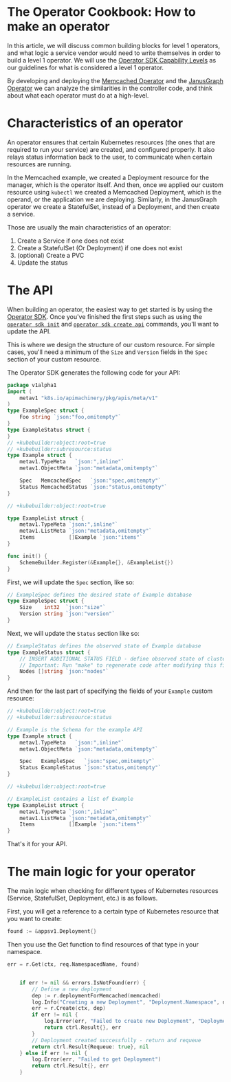 # The Operator Cookbook: How to make an operator 

In this article, we will discuss common building blocks for level 1 operators, and what logic a service vendor would need to write themselves in order
to build a level 1 operator. We will use the 
[Operator SDK Capability Levels](https://operatorframework.io/operator-capabilities/) as our guidelines for what is considered a 
level 1 operator.

By developing and deploying the [Memcached Operator](https://github.ibm.com/TT-ISV-org/operator/blob/main/BEGINNER_TUTORIAL.md) 
and the [JanusGraph Operator](https://github.ibm.com/TT-ISV-org/operator/blob/main/articles/level-1-operator.md) we can 
analyze the similarities in the controller code, and think about what each operator must do at a high-level.

# Characteristics of an operator

An operator ensures that certain Kubernetes resources (the ones that are required to run your service) are created, and configured 
properly. It also relays status information back to the user, to communicate when certain resources are running.

In the Memcached example, we created a Deployment resource for the manager, which is the operator itself. And then, once we 
applied our custom resource using `kubectl` we created a Memcached Deployment, which is the operand, or the application we 
are deploying. Similarly, in the JanusGraph operator we create a StatefulSet, instead of a Deployment, and then create a service. 

Those are usually the main characteristics of an operator:

1. Create a Service if one does not exist
2. Create a StatefulSet (Or Deployment) if one does not exist
3. (optional) Create a PVC 
4. Update the status

# The API
When building an operator, the easiest way to get started is by using the [Operator SDK](https://sdk.operatorframework.io/). Once you've 
finished the first steps such as using the [`operator sdk init`](https://github.ibm.com/TT-ISV-org/operator/blob/main/BEGINNER_TUTORIAL.md#1-create-a-new-project-using-operator-sdk) and [`operator sdk create api`](https://github.ibm.com/TT-ISV-org/operator/blob/main/BEGINNER_TUTORIAL.md#2-create-api-and-custom-controller) commands, you'll want to update the API.

This is where we design the structure of our custom resource. For simple cases, you'll need a minimum of the `Size` and `Version` fields 
in the `Spec` section of your custom resource. 

The Operator SDK generates the following code for your API:

```go
package v1alpha1
import (
	metav1 "k8s.io/apimachinery/pkg/apis/meta/v1"
)
type ExampleSpec struct {
	Foo string `json:"foo,omitempty"`
}
type ExampleStatus struct {
}
// +kubebuilder:object:root=true
// +kubebuilder:subresource:status
type Example struct {
	metav1.TypeMeta   `json:",inline"`
	metav1.ObjectMeta `json:"metadata,omitempty"`

	Spec   MemcachedSpec   `json:"spec,omitempty"`
	Status MemcachedStatus `json:"status,omitempty"`
}

// +kubebuilder:object:root=true

type ExampleList struct {
	metav1.TypeMeta `json:",inline"`
	metav1.ListMeta `json:"metadata,omitempty"`
	Items           []Example `json:"items"`
}

func init() {
	SchemeBuilder.Register(&Example{}, &ExampleList{})
}
```

First, we will update the `Spec` section, like so:

```go
// ExampleSpec defines the desired state of Example database
type ExampleSpec struct {
	Size    int32  `json:"size"`
	Version string `json:"version"`
}
```

Next, we will update the `Status` section like so: 

```go
// ExampleStatus defines the observed state of Example database
type ExampleStatus struct {
	// INSERT ADDITIONAL STATUS FIELD - define observed state of cluster
	// Important: Run "make" to regenerate code after modifying this file
	Nodes []string `json:"nodes"`
}
```

And then for the last part of specifying the fields of your `Example` custom resource:

```go
// +kubebuilder:object:root=true
// +kubebuilder:subresource:status

// Example is the Schema for the example API
type Example struct {
	metav1.TypeMeta   `json:",inline"`
	metav1.ObjectMeta `json:"metadata,omitempty"`

	Spec   ExampleSpec   `json:"spec,omitempty"`
	Status ExampleStatus `json:"status,omitempty"`
}

// +kubebuilder:object:root=true

// ExampleList contains a list of Example
type ExampleList struct {
	metav1.TypeMeta `json:",inline"`
	metav1.ListMeta `json:"metadata,omitempty"`
	Items           []Example `json:"items"`
}
```

That's it for your API.

# The main logic for your operator

The main logic when checking for different types of Kubernetes resources (Service, StatefulSet, Deployment, etc.) is as follows.

First, you will get a reference to a certain type of Kubernetes resource that you want to create:

```go	
found := &appsv1.Deployment{}
```
Then you use the Get function to find resources of that type in your namespace.

```go	
err = r.Get(ctx, req.NamespacedName, found)
```


```go

	if err != nil && errors.IsNotFound(err) {
		// Define a new deployment
		dep := r.deploymentForMemcached(memcached)
		log.Info("Creating a new Deployment", "Deployment.Namespace", dep.Namespace, "Deployment.Name", dep.Name)
		err = r.Create(ctx, dep)
		if err != nil {
			log.Error(err, "Failed to create new Deployment", "Deployment.Namespace", dep.Namespace, "Deployment.Name", dep.Name)
			return ctrl.Result{}, err
		}
		// Deployment created successfully - return and requeue
		return ctrl.Result{Requeue: true}, nil
	} else if err != nil {
		log.Error(err, "Failed to get Deployment")
		return ctrl.Result{}, err
	}

```


